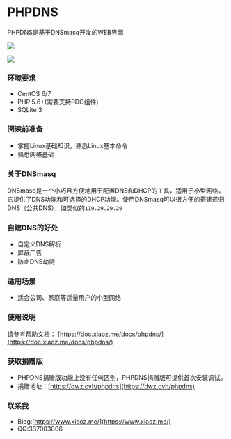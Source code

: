 # PHPDNS
PHPDNS是基于DNSmasq开发的WEB界面

![](https://imgurl.org/upload/1807/7bb91bcc8bd6d328.png)

![](https://imgurl.org/upload/1807/1fc3a392274aaaf3.png)

### 环境要求
* CentOS 6/7
* PHP 5.6+(需要支持PDO组件)
* SQLite 3

### 阅读前准备
* 掌握Linux基础知识，熟悉Linux基本命令
* 熟悉网络基础

### 关于DNSmasq
DNSmasq是一个小巧且方便地用于配置DNS和DHCP的工具，适用于小型网络，它提供了DNS功能和可选择的DHCP功能。使用DNSmasq可以很方便的搭建递归DNS（公共DNS），如类似的`119.29.29.29`

### 自建DNS的好处
* 自定义DNS解析
* 屏蔽广告
* 防止DNS劫持

### 适用场景
* 适合公司、家庭等适量用户的小型网络

### 使用说明
请参考帮助文档： [https://doc.xiaoz.me/docs/phpdns/](https://doc.xiaoz.me/docs/phpdns/)

### 获取捐赠版
* PHPDNS捐赠版功能上没有任何区别，PHPDNS捐赠版可提供首次安装调试。
* 捐赠地址：[https://dwz.ovh/phpdns](https://dwz.ovh/phpdns)


### 联系我
* Blog:[https://www.xiaoz.me/](https://www.xiaoz.me/)
* QQ:337003006
